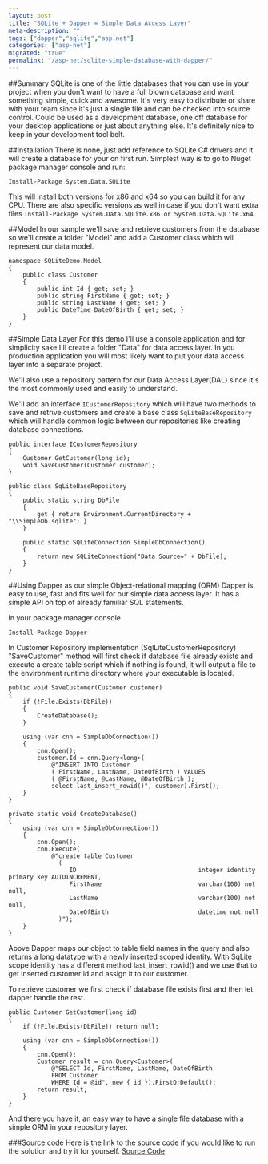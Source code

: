 ```yaml
---
layout: post
title: "SQLite + Dapper = Simple Data Access Layer"
meta-description: ""
tags: ["dapper","sqlite","asp.net"]
categories: ["asp-net"]
migrated: "true"
permalink: "/asp-net/sqlite-simple-database-with-dapper/"
---
```

##Summary
SQLite is one of the little databases that you can use in your project when you don't want to have a full blown database and want something simple, quick and awesome. It's very easy to distribute or share with your team since it's just a single file and can be checked into source control. Could be used as a development database, one off database for your desktop applications or just about anything else. It's definitely nice to keep in your development tool belt. 

##Installation
There is none, just add reference to SQLite C# drivers and it will create a database for your on first run. Simplest way is to go to Nuget package manager console and run: 

    Install-Package System.Data.SQLite

This will install both versions for x86 and x64 so you can build it for any CPU. There are also specific versions as well in case if you don't want extra files `Install-Package System.Data.SQLite.x86 or System.Data.SQLite.x64`.

##Model
In our sample we'll save and retrieve customers from the database so we'll create a folder "Model" and add a Customer class which will represent our data model. 

    namespace SQLiteDemo.Model
    {
        public class Customer
        {
            public int Id { get; set; }
            public string FirstName { get; set; }
            public string LastName { get; set; }
            public DateTime DateOfBirth { get; set; }
        }
    }

##Simple Data Layer
For this demo I'll use a console application and for simplicity sake I'll create a folder "Data" for data access layer. In you production application you will most likely want to put your data access layer into a separate project. 

We'll also use a repository pattern for our Data Access Layer(DAL) since it's the most commonly used and easily to understand. 

We'll add an interface `ICustomerRepository` which will have two methods to save and retrive customers and create a base class `SqLiteBaseRepository` which will handle common logic between our repositories like creating database connections.

    public interface ICustomerRepository
    {
        Customer GetCustomer(long id);
        void SaveCustomer(Customer customer);
    }

    public class SqLiteBaseRepository
    {
        public static string DbFile
        {
            get { return Environment.CurrentDirectory + "\\SimpleDb.sqlite"; }
        }
    
        public static SQLiteConnection SimpleDbConnection()
        {
            return new SQLiteConnection("Data Source=" + DbFile);
        }
    }

##Using Dapper as our simple Object-relational mapping (ORM)
Dapper is easy to use, fast and fits well for our simple data access layer. It has a simple API on top of already familiar SQL statements.

In your package manager console

    Install-Package Dapper

In Customer Repository implementation (SqlLiteCustomerRepository) "SaveCustomer" method will first check if database file already exists and execute a create table script which if nothing is found, it will output a file to the environment runtime directory where your executable is located. 

    public void SaveCustomer(Customer customer)
    {
        if (!File.Exists(DbFile))
        {
            CreateDatabase();
        }
    
        using (var cnn = SimpleDbConnection())
        {
            cnn.Open();
            customer.Id = cnn.Query<long>(
                @"INSERT INTO Customer 
                ( FirstName, LastName, DateOfBirth ) VALUES 
                ( @FirstName, @LastName, @DateOfBirth );
                select last_insert_rowid()", customer).First();
        }
    }
    
    private static void CreateDatabase()
    {
        using (var cnn = SimpleDbConnection())
        {
            cnn.Open();
            cnn.Execute(
                @"create table Customer
                  (
                     ID                                  integer identity primary key AUTOINCREMENT,
                     FirstName                           varchar(100) not null,
                     LastName                            varchar(100) not null,
                     DateOfBirth                         datetime not null
                  )");
        }
    }

Above Dapper maps our object to table field names in the query and also returns a long datatype with a newly inserted scoped identity. With SqLite scope identity has a different method last_insert_rowid() and we use that to get inserted customer id and assign it to our customer. 

To retrieve customer we first check if database file exists first and then let dapper handle the rest. 

    public Customer GetCustomer(long id)
    {
        if (!File.Exists(DbFile)) return null;
    
        using (var cnn = SimpleDbConnection())
        {
            cnn.Open();
            Customer result = cnn.Query<Customer>(
                @"SELECT Id, FirstName, LastName, DateOfBirth
                FROM Customer
                WHERE Id = @id", new { id }).FirstOrDefault();
            return result;
        }
    }

And there you have it, an easy way to have a single file database with a simple ORM in your repository layer. 

###Source code
Here is the link to the source code if you would like to run the solution and try it for yourself. [Source Code][1]


  [1]: https://github.com/mercury2269/SQLiteDemo